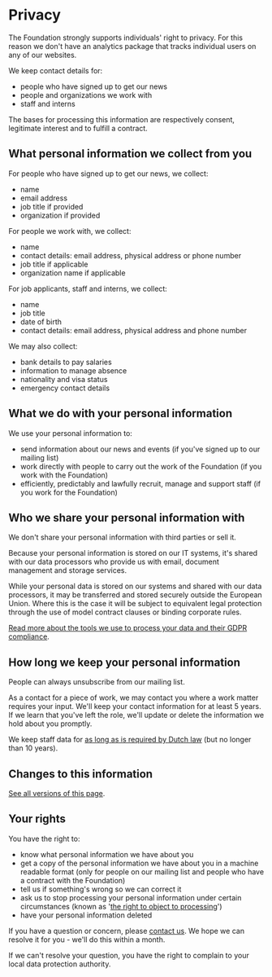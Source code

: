 # Privacy

The Foundation strongly supports individuals' right to privacy. For this reason we don't have an analytics package that tracks individual users on any of our websites.

We keep contact details for:

* people who have signed up to get our news
* people and organizations we work with
* staff and interns

The bases for processing this information are respectively consent, legitimate interest and to fulfill a contract.

## What personal information we collect from you

For people who have signed up to get our news, we collect:

* name
* email address
* job title if provided
* organization if provided

For people we work with, we collect:

* name
* contact details: email address, physical address or phone number
* job title if applicable
* organization name if applicable

For job applicants, staff and interns, we collect:

* name
* job title
* date of birth
* contact details: email address, physical address and phone number

We may also collect:

* bank details to pay salaries
* information to manage absence
* nationality and visa status
* emergency contact details

## What we do with your personal information

We use your personal information to:

* send information about our news and events (if you've signed up to our mailing list)
* work directly with people to carry out the work of the Foundation (if you work with the Foundation)
* efficiently, predictably and lawfully recruit, manage and support staff (if you work for the Foundation)

## Who we share your personal information with

We don't share your personal information with third parties or sell it.

Because your personal information is stored on our IT systems, it's shared with our data processors who provide us with email, document management and storage services.

While your personal data is stored on our systems and shared with our data processors, it may be transferred and stored securely outside the European Union. Where this is the case it will be subject to equivalent legal protection through the use of model contract clauses or binding corporate rules.

[Read more about the tools we use to process your data and their GDPR compliance](data-processing-tools.md).

## How long we keep your personal information

People can always unsubscribe from our mailing list.

As a contact for a piece of work, we may contact you where a work matter requires your input. We'll keep your contact information for at least 5 years. If we learn that you've left the role, we'll update or delete the information we hold about you promptly.

We keep staff data for [as long as is required by Dutch law](https://www.tuxx.nl/bewaartermijnen/documenten/#Algemene%20bedrijfsmatige%20documenten) (but no longer than 10 years).

## Changes to this information

[See all versions of this page](https://github.com/publiccodenet/about/commits/master/organization/privacy.md).

## Your rights

You have the right to:

* know what personal information we have about you
* get a copy of the personal information we have about you in a machine readable format (only for people on our mailing list and people who have a contract with the Foundation)
* tell us if something's wrong so we can correct it
* ask us to stop processing your personal information under certain circumstances (known as '[the right to object to processing](https://gdpr-info.eu/art-21-gdpr/)')
* have your personal information deleted

If you have a question or concern, please [contact us](contact-details.md). We hope we can resolve it for you - we'll do this within a month.

If we can't resolve your question, you have the right to complain to your local data protection authority.
